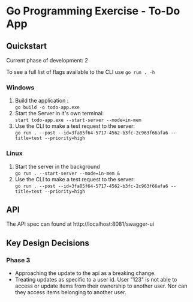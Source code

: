 # Go Programming Exercise - To-Do App



## Quickstart

Current phase of development: 2

To see a full list of flags available to the CLI use `go run . -h`

### Windows

1. Build the application :<br> 
`go build -o todo-app.exe` 
2. Start the Server in it's own terminal:<br>
`start todo-app.exe --start-server --mode=in-mem`
3. Use the CLI to make a test request to the server:<br>
`go run . --post --id=3fa85f64-5717-4562-b3fc-2c963f66afa6 --title=test --priority=high`

### Linux

1. Start the server in the background <br>
`go run . --start-server --mode=in-mem &`
2. Use the CLI to make a test request to the server:<br>
`go run . --post --id=3fa85f64-5717-4562-b3fc-2c963f66afa6 --title=test --priority=high`

## API

<pr>The API spec can found at http://localhost:8081/swagger-ui</pr>

## Key Design Decisions

### Phase 3

- Approaching the update to the api as a breaking change.
- Treating updates as specific to a user id. User "123" is not able to access or update items from their ownership to another user. Nor can they access items belonging to another user.